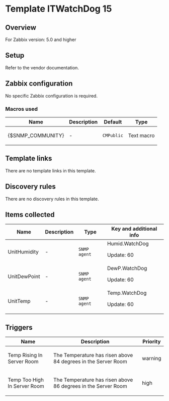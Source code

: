 # Template ITWatchDog 15

## Overview

For Zabbix version: 5.0 and higher

## Setup

Refer to the vendor documentation.

## Zabbix configuration

No specific Zabbix configuration is required.

### Macros used

|Name|Description|Default|Type|
|----|-----------|-------|----|
|{$SNMP_COMMUNITY}|<p>-</p>|`CMPublic`|Text macro|
## Template links

There are no template links in this template.

## Discovery rules

There are no discovery rules in this template.

## Items collected

|Name|Description|Type|Key and additional info|
|----|-----------|----|----|
|UnitHumidity|<p>-</p>|`SNMP agent`|Humid.WatchDog<p>Update: 60</p>|
|UnitDewPoint|<p>-</p>|`SNMP agent`|DewP.WatchDog<p>Update: 60</p>|
|UnitTemp|<p>-</p>|`SNMP agent`|Temp.WatchDog<p>Update: 60</p>|
## Triggers

|Name|Description|Priority|
|----|-----------|----|
|Temp Rising In Server Room|<p>The Temperature has risen above 84 degrees in the Server Room</p>|warning|
|Temp Too High In Server Room|<p>The Temperature has risen above 86 degrees in the Server Room</p>|high|

